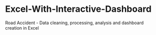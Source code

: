# Excel-With-Interactive-Dashboard
Road Accident - Data cleaning, processing, analysis and dashboard creation in Excel
